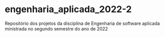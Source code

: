 # engenharia_aplicada_2022-2
Repositório dos projetos da disciplina de Engenharia de software aplicada ministrada no segundo semestre do ano de 2022
